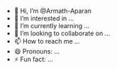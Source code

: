 - 👋 Hi, I’m @Armath-Aparan
- 👀 I’m interested in ...
- 🌱 I’m currently learning ...
- 💞️ I’m looking to collaborate on ...
- 📫 How to reach me ...
- 😄 Pronouns: ...
- ⚡ Fun fact: ...

<!---
Armath-Aparan/Armath-Aparan is a ✨ special ✨ repository because its `README.md` (this file) appears on your GitHub profile.
You can click the Preview link to take a look at your changes.
--->
